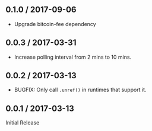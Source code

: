 0.1.0 / 2017-09-06
------------------

- Upgrade bitcoin-fee dependency

0.0.3 / 2017-03-31
------------------
- Increase polling interval from 2 mins to 10 mins.

0.0.2 / 2017-03-13
------------------

- BUGFIX: Only call `.unref()` in runtimes that support it.

0.0.1 / 2017-03-13
------------------

Initial Release
